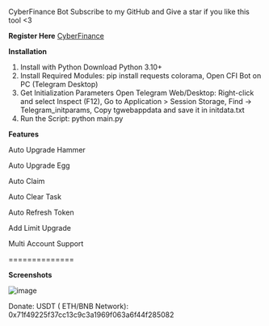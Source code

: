 CyberFinance Bot
Subscribe to my GitHub and Give a star if you like this tool <3

**Register Here**
[CyberFinance](https://t.me/CyberFinanceBot?start=cj1WZ2FwUVJTTDNUa3omdT1yZWY=)

**Installation**
1. Install with Python
Download Python 3.10+
2. Install Required Modules: 
pip install requests colorama,
Open CFI Bot on PC (Telegram Desktop)
3. Get Initialization Parameters
Open Telegram Web/Desktop: Right-click and select Inspect (F12), 
Go to Application > Session Storage, 
Find -> Telegram_initparams, 
Copy tgwebappdata and save it in initdata.txt
4. Run the Script: 
python main.py

**Features**

Auto Upgrade Hammer

Auto Upgrade Egg

Auto Claim

Auto Clear Task

Auto Refresh Token

Add Limit Upgrade

Multi Account Support



==============

**Screenshots**

![image](https://github.com/tupacrypto/cyberfinance-main/assets/173934416/63538421-d8ee-4743-b28d-80431901fa82)

Donate: USDT ( ETH/BNB Network): 0x71f49225f37cc13c9c3a1969f063a6f44f285082
